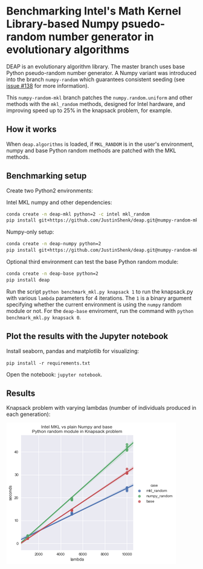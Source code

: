 # Benchmarking Intel's Math Kernel Library-based Numpy psuedo-random number generator in evolutionary algorithms

DEAP is an evolutionary algorithm library. The master branch uses base Python pseudo-random number generator. A Numpy variant was introduced into the branch `numpy-random` which guarantees consistent seeding (see [issue #138](https://github.com/DEAP/deap/issues/138) for more information).

This `numpy-random-mkl` branch patches the `numpy.random.uniform` and other methods with the `mkl_random` methods, designed for Intel hardware, and improving speed up to 25% in the knapsack problem, for example.

## How it works

When `deap.algorithms` is loaded, if `MKL_RANDOM` is in the user's environment, numpy and base Python random methods are patched with the MKL methods.

## Benchmarking setup

Create two Python2 environments:

Intel MKL numpy and other dependencies:

```bash
conda create -n deap-mkl python=2 -c intel mkl_random
pip install git+https://github.com/JustinShenk/deap.git@numpy-random-mkl
```

Numpy-only setup:

```bash
conda create -n deap-numpy python=2
pip install git+https://github.com/JustinShenk/deap.git@numpy-random-mkl
```

Optional third environment can test the base Python random module:

```bash
conda create -n deap-base python=2
pip install deap
```

Run the script `python benchmark_mkl.py knapsack 1` to run the knapsack.py with various `lambda` parameters for 4 iterations. The `1` is a binary argument specifying whether the current environment is using the `numpy` random module or not. For the `deap-base` enviroment, run the command with `python benchmark_mkl.py knapsack 0`.

## Plot the results with the Jupyter notebook

Install seaborn, pandas and matplotlib for visualizing:

`pip install -r requirements.txt`

Open the notebook: `jupyter notebook`.

## Results

Knapsack problem with varying lambdas (number of individuals produced in each generation): 

![benchmark_knapsack.png](benchmark_knapsack.png)
